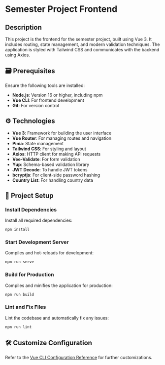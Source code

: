 # Semester Project Frontend

## Description

This project is the frontend for the semester project, built using Vue 3. It includes routing, state management, and modern validation techniques. The application is styled with Tailwind CSS and communicates with the backend using Axios.

## 🗃️ Prerequisites

Ensure the following tools are installed:

- **Node.js**: Version 16 or higher, including npm
- **Vue CLI**: For frontend development
- **Git**: For version control

## ⚙️ Technologies

- **Vue 3**: Framework for building the user interface
- **Vue Router**: For managing routes and navigation
- **Pinia**: State management
- **Tailwind CSS**: For styling and layout
- **Axios**: HTTP client for making API requests
- **Vee-Validate**: For form validation
- **Yup**: Schema-based validation library
- **JWT Decode**: To handle JWT tokens
- **bcryptjs**: For client-side password hashing
- **Country List**: For handling country data

## 🚀 Project Setup

### Install Dependencies

Install all required dependencies:

```bash
npm install
```

### Start Development Server

Compiles and hot-reloads for development:

```bash
npm run serve
```

### Build for Production

Compiles and minifies the application for production:

```bash
npm run build
```

### Lint and Fix Files

Lint the codebase and automatically fix any issues:

```bash
npm run lint
```

## 🛠️ Customize Configuration

Refer to the [Vue CLI Configuration Reference](https://cli.vuejs.org/config/) for further customizations.



